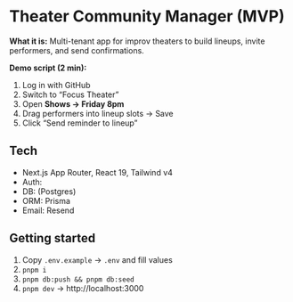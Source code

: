 # Theater Community Manager (MVP)

**What it is:** Multi-tenant app for improv theaters to build lineups, invite performers, and send confirmations.

**Demo script (2 min):**

1. Log in with GitHub
2. Switch to “Focus Theater”
3. Open **Shows → Friday 8pm**
4. Drag performers into lineup slots → Save
5. Click “Send reminder to lineup”

## Tech

- Next.js App Router, React 19, Tailwind v4
- Auth: <TBD>
- DB: <TBD> (Postgres)
- ORM: Prisma
- Email: Resend

## Getting started

1. Copy `.env.example` → `.env` and fill values
2. `pnpm i`
3. `pnpm db:push && pnpm db:seed`
4. `pnpm dev` → http://localhost:3000
